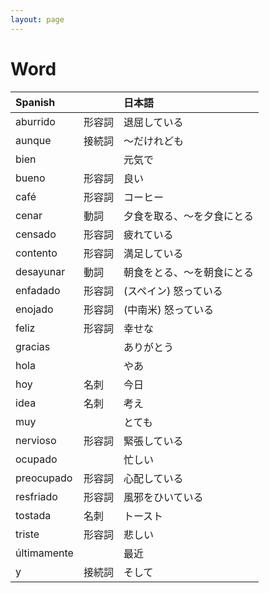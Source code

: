 ```yaml
---
layout: page
---
```


# Word

| Spanish | | 日本語 |
|:--|:--|:--|
| aburrido | 形容詞 | 退屈している |
| aunque | 接続詞 | 〜だけれども |
| bien | | 元気で |
| bueno | 形容詞 | 良い |
| café | 形容詞 | コーヒー |
| cenar | 動詞 | 夕食を取る、〜を夕食にとる |
| censado | 形容詞 | 疲れている |
| contento | 形容詞 | 満足している |
| desayunar | 動詞 | 朝食をとる、〜を朝食にとる |
| enfadado | 形容詞 | (スペイン) 怒っている |
| enojado | 形容詞 | (中南米) 怒っている |
| feliz | 形容詞 | 幸せな |
| gracias | | ありがとう |
| hola | | やあ |
| hoy | 名刺 | 今日 |
| idea | 名刺 | 考え 
| muy | | とても |
| nervioso | 形容詞 | 緊張している |
| ocupado | | 忙しい |
| preocupado | 形容詞 | 心配している |
| resfriado | 形容詞 | 風邪をひいている |
| tostada | 名刺 | トースト |
| triste | 形容詞 | 悲しい |
| últimamente | | 最近 |
| y | 接続詞 | そして |

